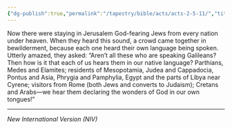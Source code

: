 ```yaml
---
{"dg-publish":true,"permalink":"/tapestry/bible/acts/acts-2-5-11/","title":"Acts 2:5-11","hide":true,"tags":["bible-verse","bible-verse"],"dgHomeLink":true,"dgShowLocalGraph":true,"dgEnableSearch":true}
---
```


Now there were staying in Jerusalem God-fearing Jews from every nation under heaven. When they heard this sound, a crowd came together in bewilderment, because each one heard their own language being spoken. Utterly amazed, they asked: “Aren’t all these who are speaking Galileans? Then how is it that each of us hears them in our native language? Parthians, Medes and Elamites; residents of Mesopotamia, Judea and Cappadocia, Pontus and Asia, Phrygia and Pamphylia, Egypt and the parts of Libya near Cyrene; visitors from Rome (both Jews and converts to Judaism); Cretans and Arabs—we hear them declaring the wonders of God in our own tongues!”

---
*New International Version (NIV)*